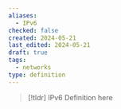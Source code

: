 ```yaml
---
aliases:
  - IPv6
checked: false
created: 2024-05-21
last_edited: 2024-05-21
draft: true
tags:
  - networks
type: definition
---
```

>[!tldr] IPv6
>Definition here


